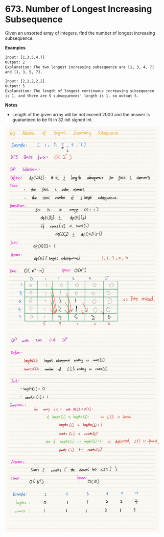 # 673. Number of Longest Increasing Subsequence

Given an unsorted array of integers, find the number of longest increasing subsequence.

**Examples**
```
Input: [1,3,5,4,7]
Output: 2
Explanation: The two longest increasing subsequence are [1, 3, 4, 7] and [1, 3, 5, 7].
```

```
Input: [2,2,2,2,2]
Output: 5
Explanation: The length of longest continuous increasing subsequence is 1, and there are 5 subsequences' length is 1, so output 5.
```

**Notes**
- Length of the given array will be not exceed 2000 and the answer is guaranteed to be fit in 32-bit signed int.

![](818D16111.jpeg)
![](818D16112.jpeg)
